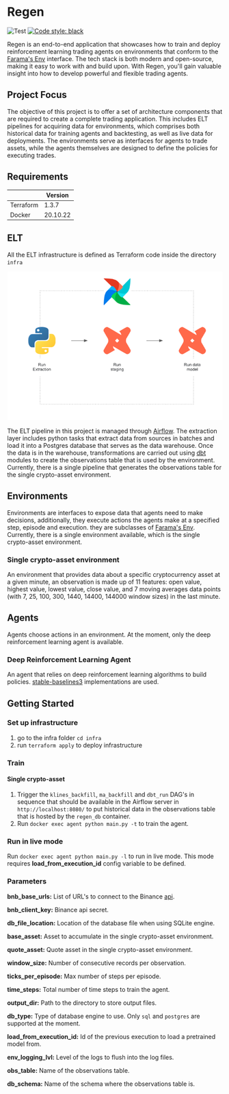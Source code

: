 # Regen
![Test](https://github.com/glinerosuarez/regen/actions/workflows/pull-request.yml/badge.svg)
[![Code style: black](https://img.shields.io/badge/code%20style-black-000000.svg)](https://github.com/psf/black)

Regen is an end-to-end application that showcases how to train and deploy 
reinforcement learning trading agents on environments that conform to the 
[Farama's Env](https://gymnasium.farama.org/api/env/) interface. The tech stack is both 
modern and open-source, making it easy to work with and build upon. With Regen, you'll 
gain valuable insight into how to develop powerful and flexible trading agents.

## Project Focus

The objective of this project is to offer a set of architecture components
that are required to create a complete trading application. This includes ELT pipelines
for acquiring data for environments, which comprises both historical data for training
agents and backtesting, as well as live data for deployments. The environments serve as
interfaces for agents to trade assets, while the agents themselves are designed to define
the policies for executing trades. 

## Requirements
|            | Version                | 
|------------|------------------------|
| Terraform  | 1.3.7                  | 
| Docker     | 20.10.22               |

## ELT
All the ELT infrastructure is defined as Terraform code inside the directory
`infra`

![img.png](img.png)

The ELT pipeline in this project is managed through 
[Airflow](https://github.com/apache/airflow). The extraction layer 
includes python tasks that extract data from sources in batches and load it into a 
Postgres database that serves as the data warehouse. Once the data is in the warehouse,
transformations are carried out using [dbt](https://www.getdbt.com/) modules to create
the observations table that
is used by the environment. Currently, there is a single pipeline that generates the 
observations table for the single crypto-asset environment.

## Environments
Environments are interfaces to expose data that agents need to make decisions, 
additionally, they execute actions the agents make at a specified step, episode and 
execution. they are subclasses of [Farama's Env](https://gymnasium.farama.org/api/env/).
Currently, there is a single environment available, which is the single crypto-asset
environment.

### Single crypto-asset environment
An environment that provides data about a specific cryptocurrency asset at a given minute,
an observation is made up of 11 features: open value, highest value, lowest value, 
close value, and 7 moving averages data points (with 7, 25, 100, 300, 1440, 
14400, 144000 window sizes) in the last minute.

## Agents
Agents choose actions in an environment. At the moment, only the deep 
reinforcement learning agent is available.

### Deep Reinforcement Learning Agent
An agent that relies on deep reinforcement learning algorithms to build
policies. [stable-baselines3](https://stable-baselines3.readthedocs.io/en/master/)
implementations are used.

## Getting Started
### Set up infrastructure
1. go to the infra folder `cd infra`
2. run `terraform apply` to deploy infrastructure
### Train
#### Single crypto-asset
1. Trigger the `klines_backfill`, `ma_backfill` and `dbt_run` DAG's in 
sequence that should be available in the Airflow server in
`http://localhost:8080/` to put historical data in the observations table that is hosted
by the `regen_db` container.
2. Run `docker exec agent python main.py -t` to train the agent.

### Run in live mode
Run `docker exec agent python main.py -l` to run in live mode. This mode 
requires __load_from_execution_id__ config variable to be defined.
### Parameters
**bnb_base_urls:** List of URL's to connect to the Binance 
[api](https://github.com/binance/binance-spot-api-docs/blob/master/rest-api.md#klinecandlestick-data).

**bnb_client_key:** Binance api secret.

**db_file_location:** Location of the database file when using SQLite engine.

**base_asset:** Asset to accumulate in the single crypto-asset environment.

**quote_asset:** Quote asset in the single crypto-asset environment.

**window_size:** Number of consecutive records per observation.

**ticks_per_episode:** Max number of steps per episode.

**time_steps:** Total number of time steps to train the agent.

**output_dir:** Path to the directory to store output files.

**db_type:** Type of database engine to use. Only `sql` and `postgres` are
supported at the moment.

**load_from_execution_id:** Id of the previous execution to load a pretrained
model from.

**env_logging_lvl:** Level of the logs to flush into the log files.

**obs_table:** Name of the observations table.

**db_schema:** Name of the schema where the observations table is.
